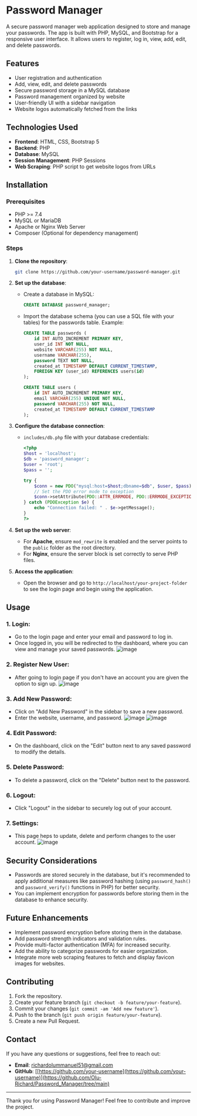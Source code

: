 
# Password Manager

A secure password manager web application designed to store and manage your passwords. The app is built with PHP, MySQL, and Bootstrap for a responsive user interface. It allows users to register, log in, view, add, edit, and delete passwords.

## Features

- User registration and authentication
- Add, view, edit, and delete passwords
- Secure password storage in a MySQL database
- Password management organized by website
- User-friendly UI with a sidebar navigation
- Website logos automatically fetched from the links

## Technologies Used

- **Frontend**: HTML, CSS, Bootstrap 5
- **Backend**: PHP
- **Database**: MySQL
- **Session Management**: PHP Sessions
- **Web Scraping**: PHP script to get website logos from URLs 
  
## Installation

### Prerequisites

- PHP >= 7.4
- MySQL or MariaDB
- Apache or Nginx Web Server
- Composer (Optional for dependency management)

### Steps

1. **Clone the repository**:
   
   ```bash
   git clone https://github.com/your-username/password-manager.git
   ```

2. **Set up the database**:
   
   - Create a database in MySQL:
   
     ```sql
     CREATE DATABASE password_manager;
     ```
   
   - Import the database schema (you can use a SQL file with your tables) for the passwords table. Example:

     ```sql
     CREATE TABLE passwords (
         id INT AUTO_INCREMENT PRIMARY KEY,
         user_id INT NOT NULL,
         website VARCHAR(255) NOT NULL,
         username VARCHAR(255),
         password TEXT NOT NULL,
         created_at TIMESTAMP DEFAULT CURRENT_TIMESTAMP,
         FOREIGN KEY (user_id) REFERENCES users(id)
     );
     
     CREATE TABLE users (
         id INT AUTO_INCREMENT PRIMARY KEY,
         email VARCHAR(255) UNIQUE NOT NULL,
         password VARCHAR(255) NOT NULL,
         created_at TIMESTAMP DEFAULT CURRENT_TIMESTAMP
     );
     ```

3. **Configure the database connection**:
   - `includes/db.php` file with your database credentials:

     ```php
     <?php
     $host = 'localhost';
     $db = 'password_manager';
     $user = 'root'; 
     $pass = ''; 

     try {
         $conn = new PDO("mysql:host=$host;dbname=$db", $user, $pass);
         // Set the PDO error mode to exception
         $conn->setAttribute(PDO::ATTR_ERRMODE, PDO::ERRMODE_EXCEPTION);
     } catch (PDOException $e) {
         echo "Connection failed: " . $e->getMessage();
     }
     ?>
     ```

4. **Set up the web server**:
   - For **Apache**, ensure `mod_rewrite` is enabled and the server points to the `public` folder as the root directory.
   - For **Nginx**, ensure the server block is set correctly to serve PHP files.

5. **Access the application**:
   - Open the browser and go to `http://localhost/your-project-folder` to see the login page and begin using the application.

## Usage

### 1. **Login**:
   - Go to the login page and enter your email and password to log in.
   - Once logged in, you will be redirected to the dashboard, where you can view and manage your saved passwords.
     ![image](https://github.com/user-attachments/assets/7db7bfe8-b9ac-4b31-a2d1-9f57a387db5e)

### 2. **Register New User**:
- After going to login page if you don't have an account you are given the option to sign up.
![image](https://github.com/user-attachments/assets/bcb4854c-b5e8-41e0-9ba8-8a707f9f177a)

### 3. **Add New Password**:
   - Click on "Add New Password" in the sidebar to save a new password.
   - Enter the website, username, and password.
![image](https://github.com/user-attachments/assets/8fdefaa7-d64a-4ad7-b4fb-4822a6098497)
![image](https://github.com/user-attachments/assets/f8a74cb4-5511-4d23-8a3c-8b88a6239037)

### 4. **Edit Password**:
   - On the dashboard, click on the "Edit" button next to any saved password to modify the details.

### 5. **Delete Password**:
   - To delete a password, click on the "Delete" button next to the password.

### 6. **Logout**:
   - Click "Logout" in the sidebar to securely log out of your account.
### 7. **Settings**:
 - This page heps to update, delete and perform changes to the user account.
![image](https://github.com/user-attachments/assets/03b8d643-2360-43ce-a3ba-2c061858edc8)

## Security Considerations

- Passwords are stored securely in the database, but it's recommended to apply additional measures like password hashing (using `password_hash()` and `password_verify()` functions in PHP) for better security.
- You can implement encryption for passwords before storing them in the database to enhance security.

## Future Enhancements

- Implement password encryption before storing them in the database.
- Add password strength indicators and validation rules.
- Provide multi-factor authentication (MFA) for increased security.
- Add the ability to categorize passwords for easier organization.
- Integrate more web scraping features to fetch and display favicon images for websites.


## Contributing

1. Fork the repository.
2. Create your feature branch (`git checkout -b feature/your-feature`).
3. Commit your changes (`git commit -am 'Add new feature'`).
4. Push to the branch (`git push origin feature/your-feature`).
5. Create a new Pull Request.

## Contact

If you have any questions or suggestions, feel free to reach out:

- **Email**: [richardolummanuel51@gmail.com](mailto:richardolummanuel51@gmail.com)
- **GitHub**: [[https://github.com/your-username](https://github.com/your-username)](https://github.com/Olu-Richard/Password_Manager/tree/main)

---

Thank you for using Password Manager! Feel free to contribute and improve the project.
